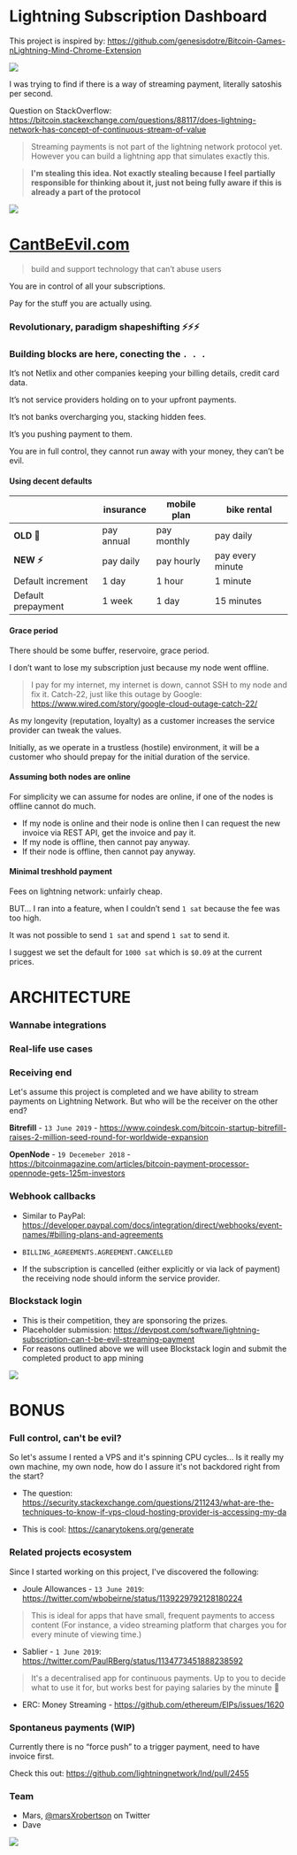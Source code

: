 # Lightning Subscription Dashboard

This project is inspired by: https://github.com/genesisdotre/Bitcoin-Games-nLightning-Mind-Chrome-Extension

![](readme-images/activity.gif)

I was trying to find if there is a way of streaming payment, literally satoshis per second.

Question on StackOverflow: https://bitcoin.stackexchange.com/questions/88117/does-lightning-network-has-concept-of-continuous-stream-of-value

> Streaming payments is not part of the lightning network protocol yet.
> However you can build a lightning app that simulates exactly this.

> **I'm stealing this idea. Not exactly stealing because I feel partially responsible for thinking about it, just not being fully aware if this is already a part of the protocol**

<!-- 
RANDOM UNRELATED

https://twitter.com/skddc/status/946008107800584192
Been to 34c3, had a brief chance to say "hi" to @starkness and @peterktodd and  appreciate their work (they are public figures, they don't remember)
-->
![](readme-images/billboard.jpg)
# [CantBeEvil.com](https://cantbeevil.com/)

> build and support technology that can’t abuse users

You are in control of all your subscriptions.

Pay for the stuff you are actually using.

### Revolutionary, paradigm shapeshifting ⚡️️️⚡️️️⚡️️️
### Building blocks are here, conecting the `. . .`

It’s not Netlix and other companies keeping your billing details, credit card data.

It’s not service providers holding on to your upfront payments.

It’s not banks overcharging you, stacking hidden fees.

It’s you pushing payment to them.

You are in full control, they cannot run away with your money, they can’t be evil.


#### Using decent defaults

| | insurance | mobile plan | bike rental |
|---| --- | --- | --- |
| **OLD 🏦** | pay annual | pay monthly  | pay daily |
| **NEW ⚡️**| pay daily |  pay hourly | pay every minute |
| Default increment|  1 day |  1 hour |  1 minute
| Default prepayment|  1 week |  1 day |  15 minutes


#### Grace period

There should be some buffer, reservoire, grace period.

I don’t want to lose my subscription just because my node went offline.

> I pay for my internet, my internet is down, cannot SSH to my node and fix it. Catch-22, just like this outage by Google:  https://www.wired.com/story/google-cloud-outage-catch-22/

As my longevity (reputation, loyalty) as a customer increases the service provider can tweak the values.

Initially, as we operate in a trustless (hostile) environment, it will be a customer who should prepay for the initial duration of the service.

<!-- 
I think it should be voluntary. If my node stay online 24/7/365 then I do not have to prepay, otherwise its my voluntary decision to prepay for a day (have a buffer) and then do micropayments every 1000 sat.
-->

#### Assuming both nodes are online

For simplicity we can assume for nodes are online, if one of the nodes is offline cannot do much.

* If my node is online and their node is online then I can request the new invoice via REST API, get the invoice and pay it.
* If my node is offline, then cannot pay anyway.
* If their node is offline, then cannot pay anyway.


<!-- IT ALREADY EXIXTS
#### Positive sideeffects
It is possible that companies compeete not only on price, but conditions of the payment.

It is possible that you build a relationship with a company to receive better terms. Your loyalty literally pays of.

-->


#### Minimal treshhold payment

Fees on lightning network: unfairly cheap.

BUT… I ran into a feature, when I couldn’t  send `1 sat` because the fee was too high.

It was not possible to send `1 sat` and spend `1 sat` to send it.

I suggest we set the default for `1000 sat` which is `$0.09` at the current prices.







<!--
NODE LAUNCHER UNRELATED
I’m in love with Node Launcher.
https://medium.com/lightning-power-users/windows-macos-lightning-network-284bd5034340

It’s unfairly easy to run the full node.

At the same time, it's too cumbersome for me to set up everything from scratch. I don't even know how much SSD, memory, CPU for a VPS 
-->

# ARCHITECTURE


### Wannabe integrations
### Real-life use cases
### Receiving end 
Let's assume this project is completed and we have ability to stream payments on Lightning Network. But who will be the receiver on the other end?

**Bitrefill** - `13 June 2019` - https://www.coindesk.com/bitcoin-startup-bitrefill-raises-2-million-seed-round-for-worldwide-expansion

**OpenNode** - `19 Decemeber 2018` - https://bitcoinmagazine.com/articles/bitcoin-payment-processor-opennode-gets-125m-investors

<!-- NOTES ABOUT DEMO, SHOW DON'T TELL
To make a great looking demo, we will probably have to create some fictional businesses that can accept streming payments:

* Echelon mobile
* Webflix (Netflix)
* Perpetual Insurance
* Digital Sea (Digital Ocean)
-->

### Webhook callbacks

* Similar to PayPal: https://developer.paypal.com/docs/integration/direct/webhooks/event-names/#billing-plans-and-agreements

* `BILLING_AGREEMENTS.AGREEMENT.CANCELLED`

* If the subscription is cancelled (either explicitly or via lack of payment) the receiving node should inform the service provider.

### Blockstack login

* This is their competition, they are sponsoring the prizes.
* Placeholder submission: https://devpost.com/software/lightning-subscription-can-t-be-evil-streaming-payment
* For reasons outlined above we will usee Blockstack login and submit the completed product to app mining

![](readme-images/honeybadger.png)


# BONUS

### Full control, can't be evil?

So let's assume I rented a VPS and it's spinning CPU cycles... Is it really my own machine, my own node, how do I assure it's not backdored right from the start?

* The  question: https://security.stackexchange.com/questions/211243/what-are-the-techniques-to-know-if-vps-cloud-hosting-provider-is-accessing-my-da

* This is cool: https://canarytokens.org/generate



### Related projects ecosystem

Since I started working on this project, I've discovered the following:

* Joule Allowances - `13 June 2019`: https://twitter.com/wbobeirne/status/1139229792128180224

> This is ideal for apps that have small, frequent payments to access content (For instance, a video streaming platform that charges you for every minute of viewing time.)

* Sablier - `1 June 2019`: https://twitter.com/PaulRBerg/status/1134773451888238592

> It's a decentralised app for continuous payments. Up to you to decide what to use it for, but works best for paying salaries by the minute 💸

* ERC: Money Streaming - https://github.com/ethereum/EIPs/issues/1620

### Spontaneus payments (WIP)

Currently there is no “force push” to a trigger payment, need to have invoice first. 

Check this out: https://github.com/lightningnetwork/lnd/pull/2455

### Team

* Mars, [@marsXrobertson](https://twitter.com/marsXrobertson) on Twitter
* Dave

![](readme-images/goaway.png)